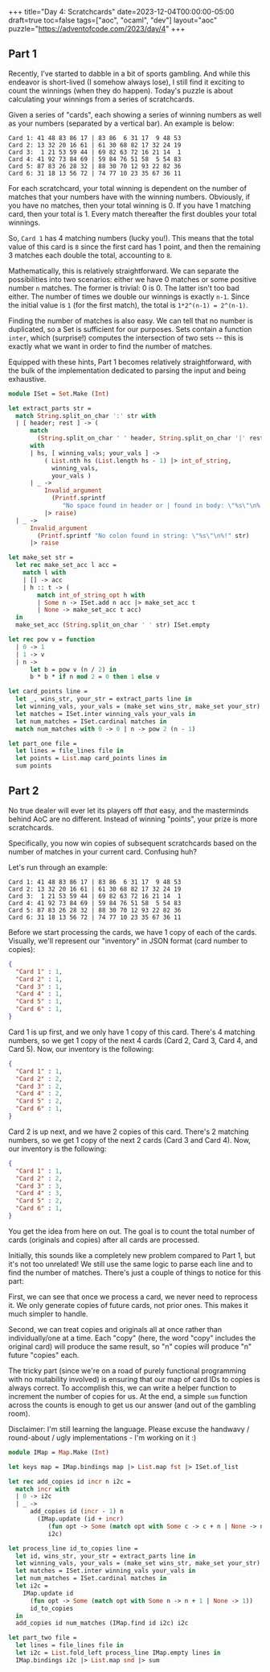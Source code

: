 +++
title="Day 4: Scratchcards"
date=2023-12-04T00:00:00-05:00
draft=true
toc=false
tags=["aoc", "ocaml", "dev"]
layout="aoc"
puzzle="https://adventofcode.com/2023/day/4"
+++

## Part 1

Recently, I've started to dabble in a bit of sports gambling.  And while this endeavor is short-lived (I somehow always lose), I still find it exciting to count the winnings (when they do happen).  Today's puzzle is about calculating your winnings from a series of scratchcards.

Given a series of "cards", each showing a series of winning numbers as well as your numbers (separated by a vertical bar).  An example is below:

```text
Card 1: 41 48 83 86 17 | 83 86  6 31 17  9 48 53
Card 2: 13 32 20 16 61 | 61 30 68 82 17 32 24 19
Card 3:  1 21 53 59 44 | 69 82 63 72 16 21 14  1
Card 4: 41 92 73 84 69 | 59 84 76 51 58  5 54 83
Card 5: 87 83 26 28 32 | 88 30 70 12 93 22 82 36
Card 6: 31 18 13 56 72 | 74 77 10 23 35 67 36 11
```

For each scratchcard, your total winning is dependent on the number of matches that your numbers have with the winning numbers.  Obviously, if you have no matches, then your total winning is 0.  If you have 1 matching card, then your total is 1.  Every match thereafter the first doubles your total winnings.

So, `Card 1` has 4 matching numbers (lucky you!).  This means that the total value of this card is `8` since the first card has 1 point, and then the remaining 3 matches each double the total, accounting to `8`.

Mathematically, this is relatively straightforward.  We can separate the possibilities into two scenarios: either we have 0 matches or some positive number `n` matches.  The former is trivial: 0 is 0.  The latter isn't too bad either.  The number of times we double our winnings is exactly `n-1`.  Since the initial value is `1` (for the first match), the total is `1*2^(n-1) = 2^(n-1)`.  

Finding the number of matches is also easy.  We can tell that no number is duplicated, so a Set is sufficient for our purposes.  Sets contain a function `inter`, which (surprise!) computes the intersection of two sets -- this is exactly what we want in order to find the number of matches.

Equipped with these hints, Part 1 becomes relatively straightforward, with the bulk of the implementation dedicated to parsing the input and being exhaustive.

```ocaml
module ISet = Set.Make (Int)

let extract_parts str =
  match String.split_on_char ':' str with
  | [ header; rest ] -> (
      match
        (String.split_on_char ' ' header, String.split_on_char '|' rest)
      with
      | hs, [ winning_vals; your_vals ] ->
          ( List.nth hs (List.length hs - 1) |> int_of_string,
            winning_vals,
            your_vals )
      | _ ->
          Invalid_argument
            (Printf.sprintf
               "No space found in header or | found in body: \"%s\"\n%!" str)
          |> raise)
  | _ ->
      Invalid_argument
        (Printf.sprintf "No colon found in string: \"%s\"\n%!" str)
      |> raise

let make_set str =
  let rec make_set_acc l acc =
    match l with
    | [] -> acc
    | h :: t -> (
        match int_of_string_opt h with
        | Some n -> ISet.add n acc |> make_set_acc t
        | None -> make_set_acc t acc)
  in
  make_set_acc (String.split_on_char ' ' str) ISet.empty

let rec pow v = function
  | 0 -> 1
  | 1 -> v
  | n ->
      let b = pow v (n / 2) in
      b * b * if n mod 2 = 0 then 1 else v

let card_points line =
  let _, wins_str, your_str = extract_parts line in
  let winning_vals, your_vals = (make_set wins_str, make_set your_str) in
  let matches = ISet.inter winning_vals your_vals in
  let num_matches = ISet.cardinal matches in
  match num_matches with 0 -> 0 | n -> pow 2 (n - 1)

let part_one file =
  let lines = file_lines file in
  let points = List.map card_points lines in
  sum points
```

## Part 2

No true dealer will ever let its players off _that_ easy, and the masterminds behind AoC are no different.  Instead of winning "points", your prize is more scratchcards.

Specifically, you now win copies of subsequent scratchcards based on the number of matches in your current card.  Confusing huh?

Let's run through an example:

```text
Card 1: 41 48 83 86 17 | 83 86  6 31 17  9 48 53
Card 2: 13 32 20 16 61 | 61 30 68 82 17 32 24 19
Card 3:  1 21 53 59 44 | 69 82 63 72 16 21 14  1
Card 4: 41 92 73 84 69 | 59 84 76 51 58  5 54 83
Card 5: 87 83 26 28 32 | 88 30 70 12 93 22 82 36
Card 6: 31 18 13 56 72 | 74 77 10 23 35 67 36 11
```

Before we start processing the cards, we have 1 copy of each of the cards. Visually, we'll represent our "inventory" in JSON format (card number to copies): 
```json
{
  "Card 1" : 1,
  "Card 2" : 1,
  "Card 3" : 1,
  "Card 4" : 1,
  "Card 5" : 1,
  "Card 6" : 1,
}
```

Card 1 is up first, and we only have 1 copy of this card.  There's 4 matching numbers, so we get 1 copy of the next 4 cards (Card 2, Card 3, Card 4, and Card 5).  Now, our inventory is the following:

```json
{
  "Card 1" : 1,
  "Card 2" : 2,
  "Card 3" : 2,
  "Card 4" : 2,
  "Card 5" : 2,
  "Card 6" : 1,
}
```

Card 2 is up next, and we have 2 copies of this card.  There's 2 matching numbers, so we get 1 copy of the next 2 cards (Card 3 and Card 4).  Now, our inventory is the following:

```json
{
  "Card 1" : 1,
  "Card 2" : 2,
  "Card 3" : 3,
  "Card 4" : 3,
  "Card 5" : 2,
  "Card 6" : 1,
}
```

You get the idea from here on out.  The goal is to count the total number of cards (originals and copies) after all cards are processed.

Initially, this sounds like a completely new problem compared to Part 1, but it's not too unrelated! We still use the same logic to parse each line and to find the number of matches.  There's just a couple of things to notice for this part:

First, we can see that once we process a card, we never need to reprocess it.  We only generate copies of future cards, not prior ones.  This makes it much simpler to handle.

Second, we can treat copies and originals all at once rather than individually/one at a time.  Each "copy" (here, the word "copy" includes the original card) will produce the same result, so "n" copies will produce "n" future "copies" each.

The tricky part (since we're on a road of purely functional programming with no mutability involved) is ensuring that our map of card IDs to copies is always correct.  To accomplish this, we can write a helper function to increment the number of copies for us.  At the end, a simple `sum` function across the counts is enough to get us our answer (and out of the gambling room).

Disclaimer: I'm still learning the language. Please excuse the handwavy / round-about / ugly implementations - I'm working on it :)

```ocaml
module IMap = Map.Make (Int)

let keys map = IMap.bindings map |> List.map fst |> ISet.of_list

let rec add_copies id incr n i2c =
  match incr with
  | 0 -> i2c
  | _ ->
      add_copies id (incr - 1) n
        (IMap.update (id + incr)
           (fun opt -> Some (match opt with Some c -> c + n | None -> n))
           i2c)

let process_line id_to_copies line =
  let id, wins_str, your_str = extract_parts line in
  let winning_vals, your_vals = (make_set wins_str, make_set your_str) in
  let matches = ISet.inter winning_vals your_vals in
  let num_matches = ISet.cardinal matches in
  let i2c =
    IMap.update id
      (fun opt -> Some (match opt with Some n -> n + 1 | None -> 1))
      id_to_copies
  in
  add_copies id num_matches (IMap.find id i2c) i2c

let part_two file =
  let lines = file_lines file in
  let i2c = List.fold_left process_line IMap.empty lines in
  IMap.bindings i2c |> List.map snd |> sum
```